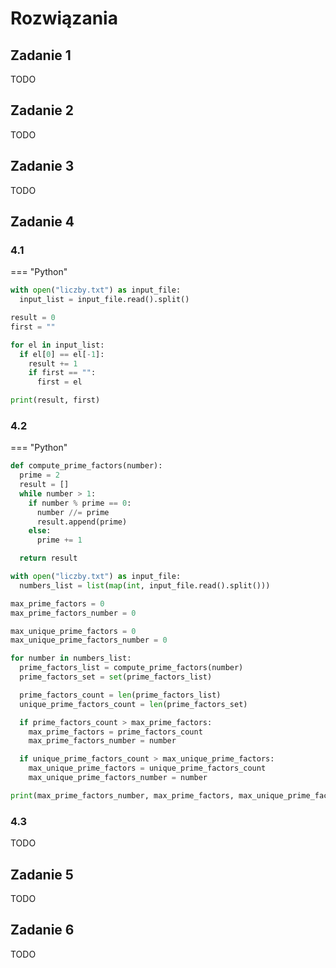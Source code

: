 # Rozwiązania

## Zadanie 1

TODO

## Zadanie 2

TODO

## Zadanie 3

TODO

## Zadanie 4

### 4.1

=== "Python"

  ```python linenums="1"
  with open("liczby.txt") as input_file:
    input_list = input_file.read().split()

  result = 0
  first = ""

  for el in input_list:
    if el[0] == el[-1]:
      result += 1
      if first == "":
        first = el

  print(result, first)
  ```

### 4.2

=== "Python"

  ```python linenums="1"
  def compute_prime_factors(number):
    prime = 2
    result = []
    while number > 1:
      if number % prime == 0:
        number //= prime
        result.append(prime)
      else:
        prime += 1

    return result

  with open("liczby.txt") as input_file:
    numbers_list = list(map(int, input_file.read().split()))

  max_prime_factors = 0
  max_prime_factors_number = 0

  max_unique_prime_factors = 0
  max_unique_prime_factors_number = 0

  for number in numbers_list:
    prime_factors_list = compute_prime_factors(number)
    prime_factors_set = set(prime_factors_list)

    prime_factors_count = len(prime_factors_list)
    unique_prime_factors_count = len(prime_factors_set)

    if prime_factors_count > max_prime_factors:
      max_prime_factors = prime_factors_count
      max_prime_factors_number = number

    if unique_prime_factors_count > max_unique_prime_factors:
      max_unique_prime_factors = unique_prime_factors_count
      max_unique_prime_factors_number = number

  print(max_prime_factors_number, max_prime_factors, max_unique_prime_factors_number, max_unique_prime_factors)
  ```

### 4.3

TODO

## Zadanie 5

TODO

## Zadanie 6

TODO
